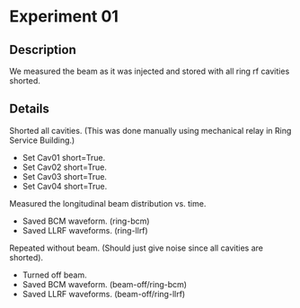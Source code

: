 # Experiment 01


## Description

We measured the beam as it was injected and stored with all ring rf cavities shorted.


## Details

Shorted all cavities. (This was done manually using mechanical relay in Ring Service Building.)
- Set Cav01 short=True.
- Set Cav02 short=True.
- Set Cav03 short=True.
- Set Cav04 short=True.

Measured the longitudinal beam distribution vs. time. 
- Saved BCM waveform. (ring-bcm)
- Saved LLRF waveforms. (ring-llrf)

Repeated without beam. (Should just give noise since all cavities are shorted). 
- Turned off beam.
- Saved BCM waveform. (beam-off/ring-bcm)
- Saved LLRF waveforms. (beam-off/ring-llrf)
